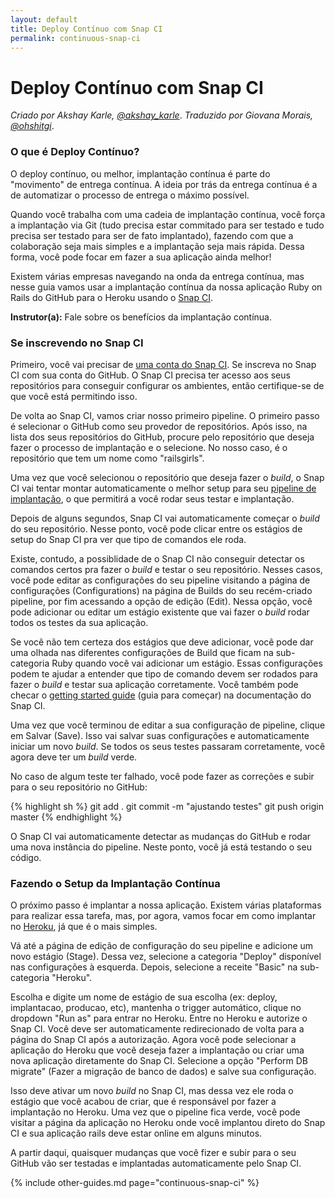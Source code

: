 ```yaml
---
layout: default
title: Deploy Contínuo com Snap CI
permalink: continuous-snap-ci
---
```


# Deploy Contínuo com Snap CI

*Criado por Akshay Karle, [@akshay_karle](https://twitter.com/akshay_karle)*.
*Traduzido por Giovana Morais, [@ohshitgi](https://twitterl.com/ohshitgi)*.

### O que é Deploy Contínuo?

O deploy contínuo, ou melhor, implantação contínua é parte do "movimento" de
entrega contínua. A ideia por trás da entrega contínua é a de automatizar o
processo de entrega o máximo possível.

Quando você trabalha com uma cadeia de implantação contínua, você força a
implantação via Git (tudo precisa estar commitado para ser testado e tudo
precisa ser testado para ser de fato implantado), fazendo com que a colaboração
seja mais simples e a implantação seja mais rápida. Dessa forma, você pode focar
em fazer a sua aplicação ainda melhor!

Existem várias empresas navegando na onda da entrega contínua, mas nesse guia
vamos usar a implantação contínua da nossa aplicação Ruby on Rails do GitHub
para o Heroku usando o [Snap CI](https://snap-ci.com).

**Instrutor(a):** Fale sobre os benefícios da implantação contínua.

### Se inscrevendo no Snap CI

Primeiro, você vai precisar de [uma conta do Snap CI](https://snap-ci.com/).
Se inscreva no Snap CI com sua conta do GitHub. O Snap CI precisa ter acesso aos seus
repositórios para conseguir configurar os ambientes, então certifique-se de que
você está permitindo isso.

De volta ao Snap CI, vamos criar nosso primeiro pipeline. O primeiro passo é
selecionar o GitHub como seu provedor de repositórios. Após isso, na lista dos seus
repositórios do GitHub, procure pelo repositório que deseja fazer o processo
de implantação e o selecione.
No nosso caso, é o repositório que tem um nome como "railsgirls".

Uma vez que você selecionou o repositório que deseja fazer o <em lang="en">build</em>, o Snap
CI vai tentar montar automaticamente o melhor setup para seu
[pipeline de implantação](http://martinfowler.com/bliki/DeploymentPipeline.html),
o que permitirá a você rodar seus testar e implantação.

Depois de alguns segundos, Snap CI vai automaticamente começar o <em lang="en">build</em> do
seu repositório. Nesse ponto, você pode clicar entre os estágios de setup do
Snap CI pra ver que tipo de comandos ele roda.

Existe, contudo, a possiblidade de o Snap CI não conseguir detectar os comandos
certos pra fazer o <em lang="en">build</em> e testar o seu repositório. Nesses casos, você pode editar
as configurações do seu pipeline visitando a página de configurações
(Configurations) na página de Builds do seu recém-criado pipeline, por fim
acessando a opção de edição (Edit). Nessa opção, você pode adicionar ou editar
um estágio existente que vai fazer o <em lang="en">build</em> rodar todos os testes da sua
aplicação.

Se você não tem certeza dos estágios que deve adicionar, você pode dar uma
olhada nas diferentes configurações de Build que ficam na sub-categoria Ruby quando
você vai adicionar um estágio. Essas configurações podem te ajudar a entender que
tipo de comando devem ser rodados para fazer o <em lang="en">build</em> e testar sua aplicação
corretamente. Você também pode checar o
[getting started guide](https://docs.snap-ci.com/getting-started/) (guia para
começar) na documentação do Snap CI.

Uma vez que você terminou de editar a sua configuração de pipeline, clique em
Salvar (Save). Isso vai salvar suas configurações e automaticamente iniciar um novo
<em lang="en">build</em>. Se todos os seus testes passaram corretamente, você agora deve ter um
<em lang="en">build</em> verde.

No caso de algum teste ter falhado, você pode fazer as correções e subir para
o seu repositório no GitHub:

{% highlight sh %}
git add .
git commit -m "ajustando testes"
git push origin master
{% endhighlight %}

O Snap CI vai automaticamente detectar as mudanças do GitHub e rodar uma nova
instância do pipeline. Neste ponto, você já está testando o seu código.

### Fazendo o Setup da Implantação Contínua

O próximo passo é implantar a nossa aplicação. Existem várias plataformas para
realizar essa tarefa, mas, por agora, vamos focar em como implantar no
[Heroku](https://www.heroku.com/), já que é o mais simples.

Vá até a página de edição de configuração do seu pipeline e adicione um novo
estágio (Stage). Dessa vez, selecione a categoria "Deploy" disponível nas
configurações à esquerda. Depois, selecione a receite "Basic" na sub-categoria
"Heroku".

Escolha e digite um nome de estágio de sua escolha (ex: deploy, implantacao,
producao, etc), mantenha o trigger automático, clique no dropdown "Run as" para
entrar no Heroku. Entre no Heroku e autorize o Snap CI. Você deve ser
automaticamente redirecionado de volta para a página do Snap CI após a
autorização. Agora você pode selecionar a aplicação do Heroku que você deseja
fazer a implantação ou criar uma nova aplicação diretamente do Snap CI.
Selecione a opção "Perform DB migrate" (Fazer a migração de banco de dados) e
salve sua configuração.

Isso deve ativar um novo <em lang="en">build</em> no Snap CI, mas dessa vez ele roda o estágio que
você acabou de criar, que é responsável por fazer a implantação no Heroku. Uma
vez que o pipeline fica verde, você pode visitar a página da aplicação no
Heroku onde você implantou direto do Snap CI e sua aplicação rails deve estar
online em alguns minutos.

A partir daqui, quaisquer mudanças que você fizer e subir para o seu GitHub vão
ser testadas e implantadas automaticamente pelo Snap CI.

{% include other-guides.md page="continuous-snap-ci" %}
